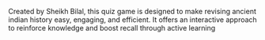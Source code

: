 Created by Sheikh Bilal, this quiz game is designed to make revising ancient indian history easy, engaging, and efficient. It offers an interactive approach to reinforce knowledge and boost recall through active learning
